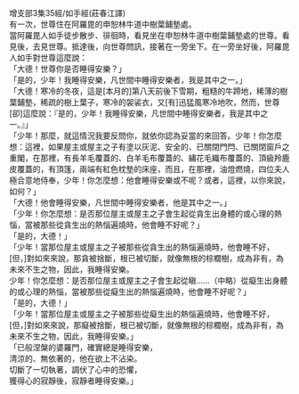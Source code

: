 增支部3集35經/如手經(莊春江譯)  
有一次，世尊住在阿羅毘的申恕林牛道中樹葉鋪墊處。  
當阿羅毘人如手徒步散步、徘徊時，看見坐在申恕林牛道中樹葉鋪墊處的世尊。看見後，去見世尊。抵達後，向世尊問訊，接著在一旁坐下。在一旁坐好後，阿羅毘人如手對世尊這麼說：  
「大德！世尊你是否睡得安樂？」  
「是的，少年！我睡得安樂，凡世間中睡得安樂者，我是其中之一。」  
「大德！寒冷的冬夜，這是[本月的]第八天前後下雪期，粗糙的牛蹄地，稀薄的樹葉鋪墊，稀疏的樹上葉子，寒冷的袈裟衣，又[有]迅猛風寒冷地吹，然而，世尊[卻]這麼說：『是的，少年！我睡得安樂，凡世間中睡得安樂者，我是其中之一。』」  
「少年！那麼，就這情況我要反問你，就依你認為妥當的來回答。少年！你怎麼想：這裡，如果屋主或屋主之子有塗以灰泥、安全的、已關閉門閂、已關閉窗戶之重閣，在那裡，有長羊毛覆蓋的、白羊毛布覆蓋的、繡花毛織布覆蓋的、頂級羚鹿皮覆蓋的，有頂篷，兩端有紅色枕墊的床座，而且，在那裡，油燈燃燒，四位夫人極合意地侍奉，少年！你怎麼想：他會睡得安樂或不呢？或者，這裡，以你來說，如何？」  
「大德！他會睡得安樂，凡世間中睡得安樂者，他是其中之一。」  
「少年！你怎麼想：是否那位屋主或屋主之子會生起從貪生出身體的或心理的熱惱，當被那些從貪生出的熱惱遍燒時，他會睡不好呢？」  
「是的，大德！」  
「少年！當那位屋主或屋主之子被那些從貪生出的熱惱遍燒時，他會睡不好，[但，]對如來來說，那貪被捨斷，根已被切斷，就像無根的棕櫚樹，成為非有，為未來不生之物，因此，我睡得安樂。  
少年！你怎麼想：是否那位屋主或屋主之子會生起從瞋……（中略）從癡生出身體的或心理的熱惱，當被那些從癡生出的熱惱遍燒時，他會睡不好呢？」  
「是的，大德！」  
「少年！當那位屋主或屋主之子被那些從癡生出的熱惱遍燒時，他會睡不好，[但，]對如來來說，那癡被捨斷，根已被切斷，就像無根的棕櫚樹，成為非有，為未來不生之物，因此，我睡得安樂。」  
「已般涅槃的婆羅門，確實總是睡得安樂，  
清涼的、無依著的，他在欲上不沾染。  
切斷了一切執著，調伏了心中的恐懼，  
獲得心的寂靜後，寂靜者睡得安樂。」  
  
  
